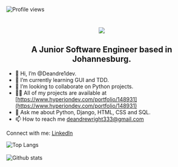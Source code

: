 ![Profile views](https://komarev.com/ghpvc/?username=Deandre1dev)

<h1 align="center">
    <img src="https://readme-typing-svg.herokuapp.com/?font=Righteous&size=35&center=true&vCenter=true&width=400&height=50&duration=4000&lines=Hi+There!;+I'm+Deandre'+Wright!;" /></h1>

<h2 align="center">A Junior Software Engineer based in Johannesburg. </h3>

- 👋 Hi, I’m @Deandre1dev.
- 🌱 I’m currently learning GUI and TDD.
- 👯 I’m looking to collaborate on Python projects.
- 👨‍💻 All of my projects are available at
  [https://www.hyperiondev.com/portfolio/148931](https://www.hyperiondev.com/portfolio/148931)
- 💬 Ask me about Python, Django, HTML, CSS and SQL.
- 📫 How to reach me [deandrewright333@gmail.com](deandrewright333@gmail.com)

 Connect with me:
 [LinkedIn](www.linkedin.com/in/deandre-wright-b99694265)

![Top Langs](https://github-readme-stats.vercel.app/api/top-langs/?username=Deandre1dev&hide=TeX&layout=compact&theme=tokyonight)
<br>
<br>
![Github stats](https://github-readme-stats.vercel.app/api?username=Deandre1dev&show_icons=true&theme=tokyonight)


<!---
Deandre1dev/Deandre1dev is a ✨ special ✨ repository because its `README.md` (this file) appears on your GitHub profile.
You can click the Preview link to take a look at your changes.
--->
